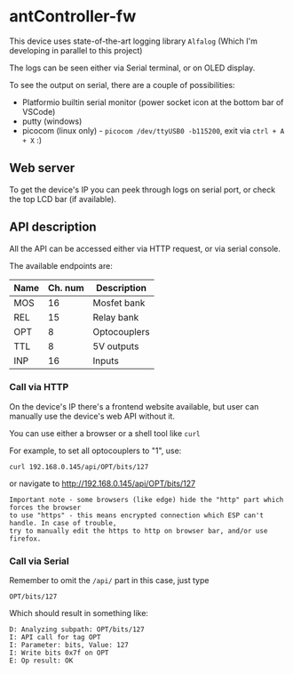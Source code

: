 # antController-fw


This device uses state-of-the-art logging library `Alfalog` (Which I'm developing in parallel to this project)

The logs can be seen either via Serial terminal, or on OLED display.

To see the output on serial, there are a couple of possibilities:

* Platformio builtin serial monitor (power socket icon at the bottom bar of VSCode)
* putty (windows)
* picocom (linux only) - `picocom /dev/ttyUSB0 -b115200`, exit via `ctrl + A + X` :)


## Web server

To get the device's IP you can peek through logs on serial port, or check the top LCD bar (if available).


## API description

All the API can be accessed either via HTTP request, or via serial console.

The available endpoints are:

| Name| Ch. num | Description   |
| --- | ---     | ----------    |
| MOS | 16      | Mosfet bank   |
| REL | 15      | Relay bank    |
| OPT | 8       | Optocouplers  |
| TTL | 8       | 5V outputs    |
| INP | 16      | Inputs        |


### Call via HTTP

On the device's IP there's a frontend website available, but user
can manually use the device's web API without it.

You can use either a browser or a shell tool like `curl`

For example, to set all optocouplers to "1", use:

`curl 192.168.0.145/api/OPT/bits/127`

or navigate to http://192.168.0.145/api/OPT/bits/127

    Important note - some browsers (like edge) hide the "http" part which forces the browser
    to use "https" - this means encrypted connection which ESP can't handle. In case of trouble,
    try to manually edit the https to http on browser bar, and/or use firefox.

### Call via Serial

Remember to omit the `/api/` part in this case, just type

`OPT/bits/127`

Which should result in something like:

```
D: Analyzing subpath: OPT/bits/127
I: API call for tag OPT
I: Parameter: bits, Value: 127
I: Write bits 0x7f on OPT
E: Op result: OK
```

